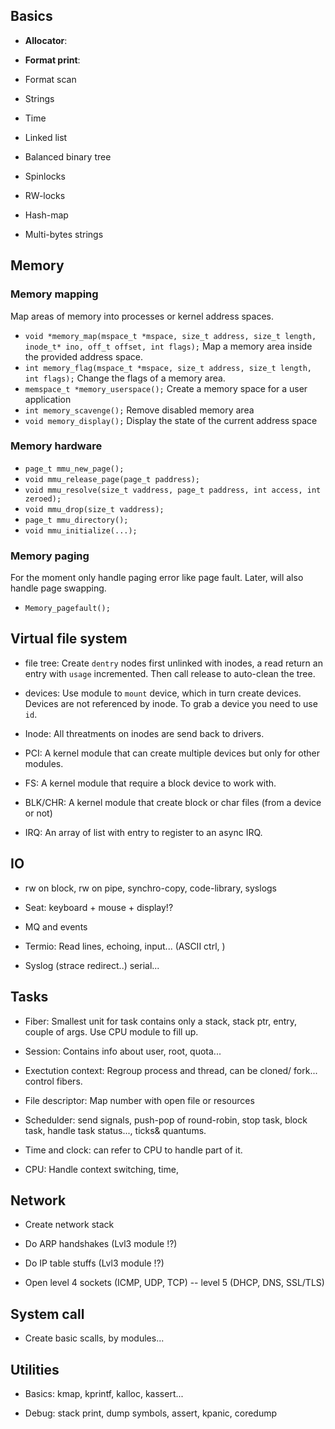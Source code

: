 

## Basics

 - __Allocator__:
 - __Format print__:
 - Format scan
 - Strings
 - Time

 - Linked list
 - Balanced binary tree
 - Spinlocks
 - RW-locks
 - Hash-map
 - Multi-bytes strings

## Memory

### Memory mapping

  Map areas of memory into processes or kernel address spaces.

  - `void *memory_map(mspace_t *mspace, size_t address, size_t length, inode_t* ino, off_t offset, int flags);` Map a memory area inside the provided address space.
  - `int memory_flag(mspace_t *mspace, size_t address, size_t length, int flags);` Change the flags of a memory area.
  - `memspace_t *memory_userspace();` Create a memory space for a user application
  - `int memory_scavenge();` Remove disabled memory area
  - `void memory_display();` Display the state of the current address space

### Memory hardware

  - `page_t mmu_new_page();`
  - `void mmu_release_page(page_t paddress);`
  - `void mmu_resolve(size_t vaddress, page_t paddress, int access, int zeroed);`
  - `void mmu_drop(size_t vaddress);`
  - `page_t mmu_directory();`
  - `void mmu_initialize(...);`

### Memory paging

  For the moment only handle paging error like page fault.
  Later, will also handle page swapping.

  - `Memory_pagefault();`

## Virtual file system

 - file tree: Create `dentry` nodes first unlinked with inodes, a read return an entry with `usage` incremented. Then call release to auto-clean the tree.

 - devices: Use module to `mount` device, which in turn create devices. Devices are
 not referenced by inode. To grab a device you need to use `id`.

 - Inode: All threatments on inodes are send back to drivers.

 - PCI: A kernel module that can create multiple devices but only for other modules.

 - FS: A kernel module that require a block device to work with.

 - BLK/CHR: A kernel module that create block or char files (from a device or not)

 - IRQ: An array of list with entry to register to an async IRQ.

## IO

 - rw on block, rw on pipe, synchro-copy, code-library, syslogs

 - Seat: keyboard + mouse + display!?

 - MQ and events

 - Termio: Read lines, echoing, input... (ASCII ctrl, )

 - Syslog (strace redirect..) serial...

## Tasks

 - Fiber: Smallest unit for task contains only a stack, stack ptr, entry, couple of args. Use CPU module to fill up.

 - Session: Contains info about user, root, quota...

 - Exectution context: Regroup process and thread, can be cloned/ fork... control fibers.

 - File descriptor: Map number with open file or resources

 - Schedulder: send signals, push-pop of round-robin, stop task, block task, handle task status..., ticks& quantums.

 - Time and clock: can refer to CPU to handle part of it.

 - CPU: Handle context switching, time,

## Network

 - Create network stack

 - Do ARP handshakes (Lvl3 module !?)

 - Do IP table stuffs (Lvl3 module !?)

 - Open level 4 sockets (ICMP, UDP, TCP) -- level 5 (DHCP, DNS, SSL/TLS)

## System call

 - Create basic scalls, by modules...

## Utilities

 - Basics: kmap, kprintf, kalloc, kassert...

 - Debug: stack print, dump symbols, assert, kpanic, coredump
